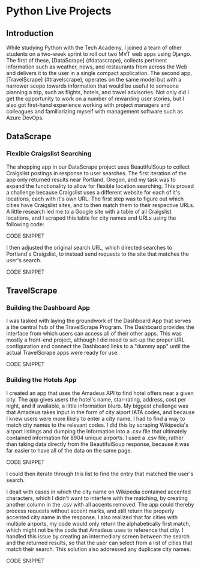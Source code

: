 # Python Live Projects
## Introduction
While studying Python with the Tech Academy, I joined a team of other students on a two-week sprint to roll out two MVT web apps using Django.  The first of these, [DataScrape] (#datascrape), collects pertinent information such as weather, news, and restaurants from across the Web and delivers it to the user in a single compact application. The second app, [TravelScrape] (#travelscrape), operates on the same model but with a narrower scope towards information that would be useful to someone planning a trip, such as flights, hotels, and travel advisories. Not only did I get the opportunity to work on a number of rewarding user stories, but I also got first-hand experience working with project managers and colleagues and familiarizing myself with management software such as Azure DevOps.


## DataScrape

### Flexible Craigslist Searching
The shopping app in our DataScrape project uses BeautifulSoup to collect Craigslist postings in response to user searches.  The first iteration of the app only returned results near Portland, Oregon, and my task was to expand the functionality to allow for flexible location searching. This proved a challenge because Craigslist uses a different website for each of it's locations, each with it's own URL. The first step was to figure out which cities have Craigslist sites, and to then match them to their respective URLs. A little research led me to a Google site with a table of all Craigslist locations, and I scraped this table for city names and URLs using the following code:

CODE SNIPPET

I then adjusted the original search URL, which directed searches to Portland's Craigslist, to instead send requests to the site that matches the user's search.  

CODE SNIPPET


## TravelScrape

### Building the Dashboard App
I was tasked with laying the groundwork of the Dashboard App that serves a the central hub of the TravelScrape Program. The Dashboard provides the interface from which users can access all of their other apps.  This was mostly a front-end project, although I did need to set-up the proper URL configuration and connect the Dashboard links to a "dummy app" until the actual TravelScrape apps were ready for use.

CODE SNIPPET

### Building the Hotels App
I created an app that uses the Amadeus API to find hotel offers near a given city. The app gives users the hotel's name, star-rating, address, cost per night, and if available, a little information blurb.  My biggest challenge was that Amadeus takes input in the form of city aiport IATA codes, and because I knew users were more likely to enter a city name, I had to find a way to match city names to the relevant codes.  I did this by scraping Wikipedia's airport listings and dumping the information into a .csv file that ultimately contained information for 8904 unique airports. I used a .csv file, rather than taking data directly from the BeautifulSoup response, because it was far easier to have all of the data on the same page.

CODE SNIPPET

I could then iterate through this list to find the entry that matched the user's search. 

I dealt with cases in which the city name on Wikipedia contained accented characters, which I didn't want to interfere with the matching, by creating another column in the .csv with all accents removed. The app could thereby process requests without accent marks, and still return the properly accented city name in the response. I also realized that for cities with multiple airports, my code would only return the alphabetically first match, which might not be the code that Amadeus uses to reference that city. I handled this issue by creating an intermediary screen between the search and the returned results, so that the user can select from a list of cities that match their search.  This solution also addressed any duplicate city names.

CODE SNIPPET

